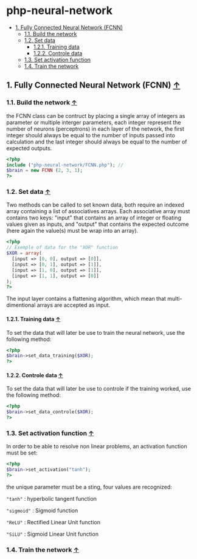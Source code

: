 # php-neural-network

<a name="index_block"></a>

* [1. Fully Connected Neural Network (FCNN)](#block1)
    * [1.1. Build the network](#block1.1)
    * [1.2. Set data](#block1.2)
        * [1.2.1. Training data](#block1.2.1)
        * [1.2.2. Controle data](#block1.2.2)
    * [1.3. Set activation function](#block1.3)
    * [1.4. Train the network](#block1.4)


<a name="block1"></a>
## 1. Fully Connected Neural Network (FCNN) [↑](#index_block)




<a name="block1.1"></a>
### 1.1. Build the network [↑](#index_block)

the FCNN class can be contruct by placing a single array of integers as parameter or multiple interger parameters, each integer represent the number of neurons (perceptrons) in each layer of the network, the first integer should always be equal to the number of inputs passed into calculation and the last integer should always be equal to the number of expected outputs.

```php
<?php
include ("php-neural-network/FCNN.php"); //
$brain = new FCNN (2, 3, 1);
?>
```

<a name="block1.2"></a>
### 1.2. Set data [↑](#index_block)

Two methods can be called to set known data, both require an indexed array containing a list of associatives arrays. Each associative array must contains two keys: "input" that contains an array of integer or floating values given as inputs, and "output" that contains the expected outcome (here again the value(s) must be wrap into an array).
```php
<?php
// Exemple of data for the "XOR" function
$XOR = array(
  [input => [0, 0], output => [0]],
  [input => [0, 1], output => [1]],
  [input => [1, 0], output => [1]],
  [input => [1, 1], output => [0]]
);
?>
```
The input layer contains a flattening algorithm, which mean that multi-dimentional arrays are accepted as input.

<a name="block1.2.1"></a>
#### 1.2.1. Training data [↑](#index_block)

To set the data that will later be use to train the neural network, use the following method:

```php
<?php
$brain->set_data_training($XOR);
?>
```

<a name="block1.2.2"></a>
#### 1.2.2. Controle data [↑](#index_block)

To set the data that will later be use to controle if the training worked, use the following method:

```php
<?php
$brain->set_data_controle($XOR);
?>
```

<a name="block1.3"></a>
### 1.3. Set activation function [↑](#index_block)

In order to be able to resolve non linear problems, an activation function must be set:

```php
<?php
$brain->set_activation("tanh");
?>
```

the unique parameter must be a sting, four values are recognized:

```"tanh"``` : hyperbolic tangent function

```"sigmoid"``` : Sigmoid function

```"ReLU"``` : Rectified Linear Unit function

```"SiLU"``` : Sigmoid Linear Unit function


<a name="block1.4"></a>
### 1.4. Train the network [↑](#index_block)













